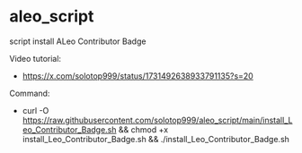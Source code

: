# aleo_script
script install ALeo Contributor Badge

Video tutorial: 
 - https://x.com/solotop999/status/1731492638933791135?s=20

Command:
-  curl -O https://raw.githubusercontent.com/solotop999/aleo_script/main/install_Leo_Contributor_Badge.sh && chmod +x install_Leo_Contributor_Badge.sh && ./install_Leo_Contributor_Badge.sh
